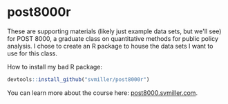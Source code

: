 # post8000r

These are supporting materials (likely just example data sets, but we'll see) for POST 8000, a graduate class on quantitative methods for public policy analysis. I chose to create an R package to house the data sets I want to use for this class.

How to install my bad R package:

```R
devtools::install_github("svmiller/post8000r")
```

You can learn more about the course here: [post8000.svmiller.com](http://post8000.svmiller.com/).
